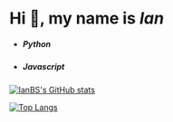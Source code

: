 
# Hi 👋, my name is **_Ian_**

-  ##### Python
-  ##### Javascript



[![IanBS's GitHub stats](https://github-readme-stats.vercel.app/api?username=ianbs)](https://github.com/ianbs/github-readme-stats)

[![Top Langs](https://github-readme-stats.vercel.app/api/top-langs/?username=ianbs&layout=compact&hide=css,html,jupyternotebook)](https://github.com/ianbs/github-readme-stats)


<!--
**ianbs/ianbs** is a ✨ _special_ ✨ repository because its `README.md` (this file) appears on your GitHub profile.

Here are some ideas to get you started:

- 🔭 I’m currently working on ...
- 🌱 I’m currently learning ...
- 👯 I’m looking to collaborate on ...
- 🤔 I’m looking for help with ...
- 💬 Ask me about ...
- 📫 How to reach me: ...
- 😄 Pronouns: ...
- ⚡ Fun fact: ...
-->
